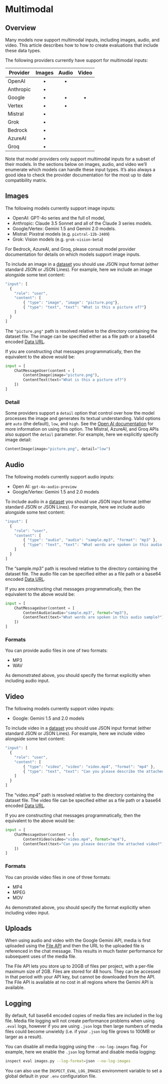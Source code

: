 # Multimodal


## Overview

Many models now support multimodal inputs, including images, audio, and
video. This article describes how to how to create evaluations that
include these data types.

The following providers currently have support for multimodal inputs:

| Provider  | Images | Audio | Video |
|-----------|:------:|:-----:|:-----:|
| OpenAI    |   •    |   •   |       |
| Anthropic |   •    |       |       |
| Google    |   •    |   •   |   •   |
| Vertex    |   •    |   •   |       |
| Mistral   |   •    |       |       |
| Grok      |   •    |       |       |
| Bedrock   |   •    |       |       |
| AzureAI   |   •    |       |       |
| Groq      |   •    |       |       |

Note that model providers only support multimodal inputs for a subset of
their models. In the sections below on images, audio, and video we’ll
enumerate which models can handle these input types. It’s also always a
good idea to check the provider documentation for the most up to date
compatibility matrix.

## Images

The following models currently support image inputs:

- OpenAI: GPT-4o series and the full o1 model,
- Anthropic: Claude 3.5 Sonnet and all of the Claude 3 series models.
- Google/Vertex: Gemini 1.5 and Gemini 2.0 models.
- Mistral: Pixstral models (e.g. `pixtral-12b-2409`)
- Grok: Vision models (e.g. `grok-vision-beta`)

For Bedrock, AzureAI, and Groq, please consult model provider
documentation for details on which models support image inputs.

To include an image in a [dataset](datasets.qmd) you should use JSON
input format (either standard JSON or JSON Lines). For example, here we
include an image alongside some text content:

``` javascript
"input": [
  {
    "role": "user",
    "content": [
        { "type": "image", "image": "picture.png"},
        { "type": "text", "text": "What is this a picture of?"}
    ]
  }
]
```

The `"picture.png"` path is resolved relative to the directory
containing the dataset file. The image can be specified either as a file
path or a base64 encoded [Data
URL](https://developer.mozilla.org/en-US/docs/Web/HTTP/Basics_of_HTTP/Data_URLs).

If you are constructing chat messages programmatically, then the
equivalent to the above would be:

``` python
input = [
    ChatMessageUser(content = [
        ContentImage(image="picture.png"),
        ContentText(text="What is this a picture of?")
    ])
]
```

### Detail

Some providers support a `detail` option that control over how the model
processes the image and generates its textual understanding. Valid
options are `auto` (the default), `low`, and `high`. See the [Open AI
documentation](https://platform.openai.com/docs/guides/vision#low-or-high-fidelity-image-understanding)
for more information on using this option. The Mistral, AzureAI, and
Groq APIs also support the `detail` parameter. For example, here we
explicitly specify image detail:

``` python
ContentImage(image="picture.png", detail="low")
```

## Audio

The following models currently support audio inputs:

- Open AI: `gpt-4o-audio-preview`
- Google/Vertex: Gemini 1.5 and 2.0 models

To include audio in a [dataset](datasets.qmd) you should use JSON input
format (either standard JSON or JSON Lines). For example, here we
include audio alongside some text content:

``` javascript
"input": [
  {
    "role": "user",
    "content": [
        { "type": "audio", "audio": "sample.mp3", "format": "mp3" },
        { "type": "text", "text": "What words are spoken in this audio sample?"}
    ]
  }
]
```

The “sample.mp3” path is resolved relative to the directory containing
the dataset file. The audio file can be specified either as a file path
or a base64 encoded [Data
URL](https://developer.mozilla.org/en-US/docs/Web/HTTP/Basics_of_HTTP/Data_URLs).

If you are constructing chat messages programmatically, then the
equivalent to the above would be:

``` python
input = [
    ChatMessageUser(content = [
        ContentAudio(audio="sample.mp3", format="mp3"),
        ContentText(text="What words are spoken in this audio sample?")
    ])
]
```

### Formats

You can provide audio files in one of two formats:

- MP3
- WAV

As demonstrated above, you should specify the format explicitly when
including audio input.

## Video

The following models currently support video inputs:

- Google: Gemini 1.5 and 2.0 models

To include video in a [dataset](datasets.qmd) you should use JSON input
format (either standard JSON or JSON Lines). For example, here we
include video alongside some text content:

``` javascript
"input": [
  {
    "role": "user",
    "content": [
        { "type": "video", "video": "video.mp4", "format": "mp4" },
        { "type": "text", "text": "Can you please describe the attached video?"}
    ]
  }
]
```

The “video.mp4” path is resolved relative to the directory containing
the dataset file. The video file can be specified either as a file path
or a base64 encoded [Data
URL](https://developer.mozilla.org/en-US/docs/Web/HTTP/Basics_of_HTTP/Data_URLs).

If you are constructing chat messages programmatically, then the
equivalent to the above would be:

``` python
input = [
    ChatMessageUser(content = [
        ContentVideo(video="video.mp4", format="mp4"),
        ContentText(text="Can you please describe the attached video?")
    ])
]
```

### Formats

You can provide video files in one of three formats:

- MP4
- MPEG
- MOV

As demonstrated above, you should specify the format explicitly when
including video input.

## Uploads

When using audio and video with the Google Gemini API, media is first
uploaded using the [File
API](https://ai.google.dev/gemini-api/docs/audio?lang=python#upload-audio)
and then the URL to the uploaded file is referenced in the chat message.
This results in much faster performance for subsequent uses of the media
file.

The File API lets you store up to 20GB of files per project, with a
per-file maximum size of 2GB. Files are stored for 48 hours. They can be
accessed in that period with your API key, but cannot be downloaded from
the API. The File API is available at no cost in all regions where the
Gemini API is available.

## Logging

By default, full base64 encoded copies of media files are included in
the log file. Media file logging will not create performance problems
when using `.eval` logs, however if you are using `.json` logs then
large numbers of media files could become unwieldy (i.e. if your `.json`
log file grows to 100MB or larger as a result).

You can disable all media logging using the `--no-log-images` flag. For
example, here we enable the `.json` log format and disable media
logging:

``` bash
inspect eval images.py --log-format=json --no-log-images
```

You can also use the `INSPECT_EVAL_LOG_IMAGES` environment variable to
set a global default in your `.env` configuration file.
